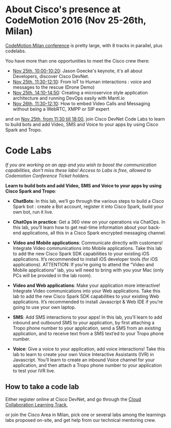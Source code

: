 # About Cisco's presence at CodeMotion 2016 (Nov 25-26th, Milan)

[CodeMotion Milan conference](http://milan2016.codemotionworld.com/ ) is pretty large, with 8 tracks in parallel, plus codelabs.

You have more than one opportunities to meet the Cisco crew there:
- [Nov 25th, 10:00-10:20](http://milan2016.codemotionworld.com/wp-content/themes/event/detail-talk.php?detail=5150): Jason Goecke's keynote, it's all about Developers, discover Cisco DevNet.
- [Nov 25th, 11:30-12:10](http://milan2016.codemotionworld.com/wp-content/themes/event/detail-talk.php?detail=4794): From IoT to Human interactions : voice and messages to the rescue (Drone Demo)
- [Nov 25th, 14:10-14:50](http://milan2016.codemotionworld.com/wp-content/themes/event/detail-talk.php?detail=4791): Creating a microservice style application architecture and running DevOps easily with Mantl.io 
- [Nov 26th, 11:30-12:10](http://milan2016.codemotionworld.com/wp-content/themes/event/detail-talk.php?detail=4795): How to embed Video Calls and Messaging without being a WebRTC, XMPP or SIP expert

and on [Nov 25th, from 11:30 till 18:00](http://milan2016.codemotionworld.com/schedule/add-super-power-to-your-app-chatbots-chatops-video-sms-and-voice-by-using-cisco-spark-and-tropo/), 
join Cisco DevNet Code Labs to learn to build bots and add Video, SMS and Voice to your apps by using Cisco Spark and Tropo.


# Code Labs

*If you are working on an app and you wish to boost the communication capabilities, don’t miss these labs!
Access to Labs is free, allowed to Codemotion Conference Ticket holders.*

__Learn to build bots and add Video, SMS and Voice to your apps by using Cisco Spark and Tropo__:

- **ChatBots**: In this lab, we’ll go through the various steps to build a Cisco Spark bot : create a Bot account, register it into Cisco Spark, build your own bot, run it live.

- **ChatOps in practice**: Get a 360 view on your operations via ChatOps. In this lab, you’ll learn how to get real-time information about your back-end applications, all this in a Cisco Spark encrypted messaging channel.

- **Video and Mobile applications**: Communicate directly with customers!  Integrate Video communications into Mobile applications. Take this lab to add the new Cisco Spark SDK capabilities to your existing iOS applications.
It’s recommended to install iOS developer tools (for iOS applications).
ATTENTION: If you’re going to attend the “Video and Mobile applications” lab, you will need to bring with you your Mac (only PCs will be provided in the lab room).

- **Video and Web applications**: Make your application more interactive!  Integrate Video communications into your Web applications. Take this lab to add the new Cisco Spark SDK capabilities to your existing Web applications.
It’s recommended to install Javascript & Web IDE if you’re going to use your own laptop.

- **SMS**: Add SMS interactions to your apps! In this lab, you’ll learn to add inbound and outbound SMS to your application, by first attaching a Tropo phone number to your application, send a SMS from an existing application, and to receive text from a SMS text’ed to your Tropo phone number.

- **Voice**: Give a voice to your application, add voice interactions! Take this lab to learn to create your own Voice Interactive Assistants (IVR) in Javascript. You’ll learn to create an inbound Voice channel for your application, and then attach a Tropo phone number to your application to test your IVR live.



## How to take a code lab

Either register online at Cisco DevNet, and go through the [Cloud Collaboration Learning Track](https://learninglabs.cisco.com/tracks/collab-cloud),

or join the Cisco Area in Milan, pick one or several labs among the learnings labs proposed on-site, and get help from our technical mentoring crew.





